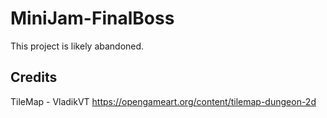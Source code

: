 # MiniJam-FinalBoss

This project is likely abandoned.

## Credits
TileMap - VladikVT https://opengameart.org/content/tilemap-dungeon-2d
